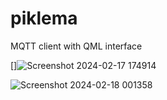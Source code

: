 # piklema
MQTT client with QML interface


[]![Screenshot 2024-02-17 174914](https://github.com/QApplication/piklema/assets/31853792/26310acc-a27c-41b8-9415-70facaa1d9b0)

![Screenshot 2024-02-18 001358](https://github.com/QApplication/piklema/assets/31853792/949ce0ba-863b-41c2-a7f3-4b0a1a82496d)
